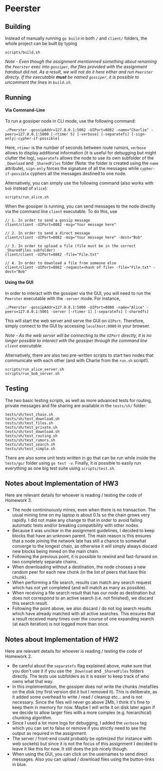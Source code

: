 # Peerster


## Building

Instead of manually running `go build` in both `/` and `client/` folders, the whole project can be built by typing
```
scripts/build.sh
```

*Note - Even though the assignment mentionned something about renaming the `Peerster` exec into `gossiper`, the files provided with the assignment handout did not. As a result, we will not do it here either and run `Peerster` directy. If the executable **must** be named `gossiper`, it is possible to uncomment the lines in `build.sh`*.

## Running

#### Via Command-Line

To run a gossiper node in CLI mode, use the following command:
```
./Peerster -gossipAddr=127.0.0.1:5002 -UIPort=8082 -name="Charlie" -peers=127.0.0.1:5000 [-rtimer 5] [-verbose] [-separatefs] [-sign-only|-cypher-if-possible]
```

Here, `rtimer` is the number of seconds between route rumors, `verbose` allows to display additional information (it is useful for debugging but might clutter the log), `separatefs` allows the node to use its own subfolder of the `_Download` and `_SharedFiles` folder (Note: the folder is created using the `name` attribute), `sign-only` forces the signature of all the messages while `cypher-if-possible` cyphers all the messages destined to one node.


Alternatively, you can simply use the following command (also works with `bob` instead of `alice`):
```
scripts/run_alice.sh
```

When the gossiper is running, you can send messages to the node directly via the command line `client` executable. To do this, use

```
// 1. In order to send a gossip message
client/client -UIPort=8082 -msg="Your message here"

// 2. In order to send a direct message
client/client -UIPort=8082 -msg="Your message here" -dest="Bob"

// 3. In order to upload a file (file must be in the correct _SharedFiles subfolder)
client/client -UIPort=8082 -file="File.txt"

// 4. In order to download a file from someone else
client/client -UIPort=8082 -request=<hash of file> -file="File.txt" -dest="Bob"
```

#### Using the GUI

In order to interact with the gossiper via the GUI, you will need to run the `Peerster` executable with the `-server` mode. For instance,

```
./Peerster -gossipAddr=127.0.0.1:5000 -UIPort=8080 -name="Alice" -peers=127.0.0.1:5001 -server [-rtimer 1] [-separatefs] [-sharedfs]
```

This will start the web server and serve the GUI on `UIPort`. Therefore, simply connect to the GUI by accessing `localhost:8080` in your browser.

*Note - As the web server will be connecting to the `UIPort` directly, it is no longer possible to interact with the gossiper through the command line `client` executable.*

Alternatively, there are also two pre-written scripts to start two nodes that communicate with each other (and with Charlie from the `run.sh` script!). 

```
scripts/run_alice_server.sh
scripts/run_bob_server.sh
```

## Testing

The two basic testing scripts, as well as more advanced tests for routing, private messages and file sharing are available in the `tests/sh/` folder:

```
tests/sh/test_chain.sh
tests/sh/test_download.sh
tests/sh/test_files.sh
tests/sh/test_private.sh
tests/sh/test_download.sh
tests/sh/test_routing.sh
tests/sh/test_rumors.sh
tests/sh/test_search.sh
tests/sh/test_simple.sh
```

There are also some unit tests written in go that can be run while inside the `tests/go/` folder using `go test -v`. Finally, it is possible to easily run everything as one big test suite using `scripts/test.sh`.

## Notes about Implementation of HW3

Here are relevant details for whoever is reading / testing the code of Homework 3.

- The node contininuously mines, even when there is no transaction. The usual mining time on my laptop is about 0.1s so the chain grows very rapidly. I did not make any change to that in order to avoid failing automatic tests and/or breaking compatibility with other nodes.
- Because it was unclear in the assignment guidelines, I decided to keep blocks that have an unknown parent. The main reason is this ensures that a node joining the network late has still a chance to somewhat converge to the longest chain, as otherwise it will simply always discard new blocks being mined on the main chain.
- Following the previous point, it is possible to rewind and fast-forward on two completely separate chains.
- When downloading without a destination, the node chooses a new random peer for each new chunk (in the list of peers that have this chunk).
- When performing a file search, results can match any search request which has not yet completed (and will match as many as possible).
- When receiving a file search result that has our node as destination but does not correspond to an active search (i.e. not finished), we discard this search result. 
- Following the point above, we also discard / do not log search results which have already matched with all active searches. This ensures that a result received many times over the course of one expanding search (at each iteration) is not logged more than once.

## Notes about Implementation of HW2

Here are relevant details for whoever is reading / testing the code of Homework 2.

- Be careful about the `separatefs` flag explained above, make sure that you don't use it if you use the `_Download` and `_SharedFiles` folders directly. The tests use subfolders as it is easier to keep track of who owns what that way.
- In this implementation, the gossiper does not write the chunks /metafiles on the disk (my first version did it but I removed it). This is deliberate, as it added some overhead to write / read / cleanup etc... and is not necessary. Since the files will never go above 2Mb, I think it's fine to keep them in memory for now. Maybe I will write it on disk later again if we decide to allow larger files with a more complex (e.g. hierarchical) chunking algorithm.
- Since I used a lot more logs for debugging, I added the `verbose` tag which you can set to false or remove if you strictly need to see the output as required in the assignment. 
- The server / front-end could probably be optimized (for instance with web sockets) but since it is not the focus of this assignment I decided to leave it like this for now. It still does the job nicely though.
- When using the GUI, you can click on the usernames to send direct messages. Also you can upload / download files using the button-links in blue.
